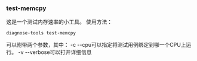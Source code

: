 ###  test-memcpy
这是一个测试内存速率的小工具。
使用方法：
```
diagnose-tools test-memcpy
```
可以附带两个参数，其中：
-c --cpu可以指定将测试用例绑定到哪一个CPU上运行。
-v --verbose可以打开详细信息

